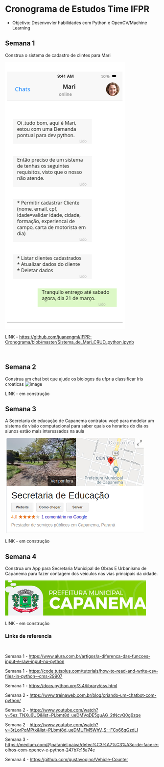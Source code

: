 # Cronograma de Estudos Time IFPR 

- Objetivo: Desenvovler habilidades com Python e OpenCV/Machine Learning

## Semana 1 
 Construa o sistema de cadastro de clintes para Mari<br>

![asdad](https://raw.githubusercontent.com/juanengml/CRUD-flask/master/papomari.png)

LINK - https://github.com/juanengml/IFPR-Cronograma/blob/master/Sistema_de_Mari_CRUD_python.ipynb

<br>

## Semana 2 

  Construa um chat bot que ajude os biologos da ufpr a classificar Iris croaticas
![image](https://chatterbot.readthedocs.io/en/stable/_images/banner.png)

LINK - em construção

## Semana 3

 A Secretaria de educação de Capanema contratou voçê para modelar um sistema de visão computacional para saber quais os horarios do dia os alunos estão mais interessados na aula<br>

![capanema](https://raw.githubusercontent.com/juanengml/IFPR-Cronograma/master/Screenshot_2020-03-15%20secretaria%20de%20educacao%20capanema%20pr%20-%20Pesquisa%20Google.png)

LINK - em construção

## Semana 4

 Construa um App para Secretaria Municipal de Obras E Urbanismo de Capanema para fazer contagem dos veiculos nas vias principais da cidade.

![imagem](https://raw.githubusercontent.com/juanengml/IFPR-Cronograma/master/Screenshot_2020-03-15%20Munic%C3%ADpio%20de%20Capanema%20-%20In%C3%ADcio.png)

LINK - em construção


### Links de referencia
<br>

Semana 1 - https://www.alura.com.br/artigos/a-diferenca-das-funcoes-input-e-raw-input-no-python

Semana 1 - https://code.tutsplus.com/tutorials/how-to-read-and-write-csv-files-in-python--cms-29907

Semana 1 - https://docs.python.org/3.4/library/csv.html

Semana 2 - https://www.treinaweb.com.br/blog/criando-um-chatbot-com-python/

Semana 2 - https://www.youtube.com/watch?v=5ez_TNXu6UQ&list=PLbmt8d_ueDMVqDE5guAG_2tNcvQ0g6zqe

Semana 2  - https://www.youtube.com/watch?v=3rLorPqMPtk&list=PLbmt8d_ueDMUFM5WhV_S--FCx66qGzdLI

Semana 3 - https://medium.com/@nataniel.paiva/detec%C3%A7%C3%A3o-de-face-e-olhos-com-opencv-e-python-247b7c15a74e

Semana 4 - https://github.com/gustavogino/Vehicle-Counter

